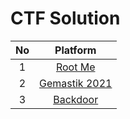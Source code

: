 # CTF Solution

| **No** | **Platform** |
| :----: | :----------: |
|    1	 | [Root Me](https://github.com/aveenain/CTF-Solution/tree/main/Root%20Me) |
|    2   | [Gemastik 2021](https://github.com/aveenain/CTF-Solution/tree/main/Gemastik%202021) |
|    3   | [Backdoor](https://github.com/AlphaByte-RedTeam/CTF-Solution/tree/main/Backdoor) |
